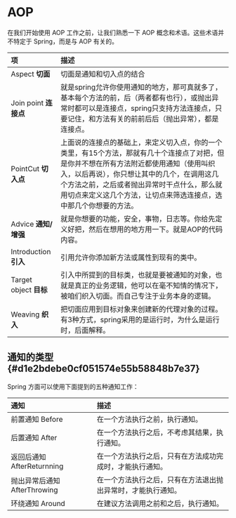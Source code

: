 # AOP

在我们开始使用 AOP 工作之前，让我们熟悉一下 AOP 概念和术语。这些术语并不特定于 Spring，而是与 AOP 有关的。

| 项 | 描述 |
| :--- | :--- |
| Aspect **切面** | 切面是通知和切入点的结合 |
| Join point **连接点** | 就是spring允许你使用通知的地方，那可真就多了，基本每个方法的前，后（两者都有也行），或抛出异常时都可以是连接点，spring只支持方法连接点，只要记住，和方法有关的前前后后（抛出异常），都是连接点。 |
| PointCut **切入点** | 上面说的连接点的基础上，来定义切入点，你的一个类里，有15个方法，那就有几十个连接点了对把，但是你并不想在所有方法附近都使用通知（使用叫织入，以后再说），你只想让其中的几个，在调用这几个方法之前，之后或者抛出异常时干点什么，那么就用切点来定义这几个方法，让切点来筛选连接点，选中那几个你想要的方法。 |
| Advice **通知/增强** | 就是你想要的功能，安全，事物，日志等。你给先定义好把，然后在想用的地方用一下。就是AOP的代码内容。 |
| Introduction **引入** | 引用允许你添加新方法或属性到现有的类中。 |
| Target object **目标** | 引入中所提到的目标类，也就是要被通知的对象，也就是真正的业务逻辑，他可以在毫不知情的情况下，被咱们织入切面。而自己专注于业务本身的逻辑。 |
| Weaving **织入**  | 把切面应用到目标对象来创建新的代理对象的过程。有3种方式，spring采用的是运行时，为什么是运行时，后面解释。 |

## 通知的类型 {#d1e2bdebe0cf051574e55b58848b7e37}

Spring 方面可以使用下面提到的五种通知工作：

| 通知 | 描述 |
| :--- | :--- |
| 前置通知 Before | 在一个方法执行之前，执行通知。 |
| 后置通知 After | 在一个方法执行之后，不考虑其结果，执行通知。 |
| 返回后通知 AfterReturnning | 在一个方法执行之后，只有在方法成功完成时，才能执行通知。 |
| 抛出异常后通知 AfterThrowing | 在一个方法执行之后，只有在方法退出抛出异常时，才能执行通知。 |
| 环绕通知 Around | 在建议方法调用之前和之后，执行通知。 |

